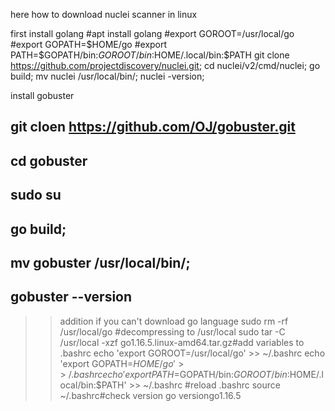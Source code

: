 here how to download nuclei scanner in linux 

first install golang 
#apt install golang
#export GOROOT=/usr/local/go
#export GOPATH=$HOME/go
#export PATH=$GOPATH/bin:$GOROOT/bin:$HOME/.local/bin:$PATH
git clone https://github.com/projectdiscovery/nuclei.git;
cd nuclei/v2/cmd/nuclei;
go build;
mv nuclei /usr/local/bin/;
nuclei -version;

install gobuster 
## git cloen https://github.com/OJ/gobuster.git
## cd gobuster 
## sudo su
## go build;
## mv gobuster /usr/local/bin/;
## gobuster --version

>> addition if you can't download go language 
sudo rm -rf /usr/local/go #decompressing to /usr/local
sudo tar -C /usr/local -xzf go1.16.5.linux-amd64.tar.gz#add variables to .bashrc echo 'export GOROOT=/usr/local/go' >> ~/.bashrc
echo 'export GOPATH=$HOME/go' >> ~/.bashrc
echo 'export PATH=$GOPATH/bin:$GOROOT/bin:$HOME/.local/bin:$PATH' >> ~/.bashrc #reload .bashrc
source ~/.bashrc#check version
go versiongo1.16.5 
